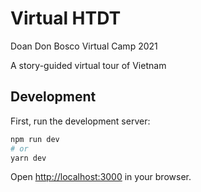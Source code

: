# Virtual HTDT
Doan Don Bosco Virtual Camp 2021

A story-guided virtual tour of Vietnam
## Development

First, run the development server:

```bash
npm run dev
# or
yarn dev
```

Open [http://localhost:3000](http://localhost:3000) in your browser.

